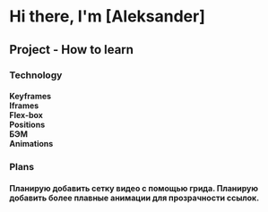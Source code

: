 # Hi there, I'm [Aleksander]

## Project - How to learn

### Technology

#### Keyframes<br>Iframes<br>Flex-box<br>Positions<br>БЭМ<br>Animations

### Plans

#### Планирую добавить сетку видео с помощью грида. Планирую добавить более плавные анимации для прозрачности ссылок.
